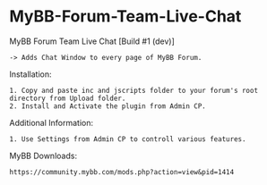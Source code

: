 # MyBB-Forum-Team-Live-Chat

MyBB Forum Team Live Chat [Build #1 (dev)]

    -> Adds Chat Window to every page of MyBB Forum.

Installation:

    1. Copy and paste inc and jscripts folder to your forum's root directory from Upload folder.
    2. Install and Activate the plugin from Admin CP.

Additional Information:

    1. Use Settings from Admin CP to controll various features.

MyBB Downloads:

    https://community.mybb.com/mods.php?action=view&pid=1414
